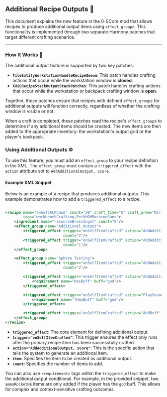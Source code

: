 ## **Additional Recipe Outputs 🎁**

This document explains the new feature in the 0-SCore mod that allows recipes to produce additional output items using
`effect_group`s. This functionality is implemented through two separate Harmony patches that target different crafting
scenarios.

-----

### **How It Works** 📝

The additional output feature is supported by two key patches:

* **`TileEntityWorkstationHandleRecipeQueue`**: This patch handles crafting actions that occur while the workstation
  window is **closed**.
* **`XUiCRecipeStackOutputStackPatches`**: This patch handles crafting actions that occur while the workstation or
  backpack crafting window is **open**.

Together, these patches ensure that recipes with defined `effect_group`s for additional outputs will function correctly,
regardless of whether the crafting window is visible or not.

When a craft is completed, these patches read the recipe's `effect_group`s to determine if any additional items should
be created. The new items are then added to the appropriate inventory: the workstation's output grid or the player's
backpack.

### **Using Additional Outputs** ⚙️

To use this feature, you must add an `effect_group` to your recipe definition in the XML. The `effect_group` must
contain a `triggered_effect` with the `action` attribute set to `AddAdditionalOutput, SCore`.

#### **Example XML Snippet**

Below is an example of a recipe that produces additional outputs. This example demonstrates how to add a
`triggered_effect` to a recipe.

```xml

<recipe name="ammo45ACPCase" count="30" craft_time="5" craft_area="MillingMachine"
        tags="workbenchCrafting,PerkHOHMachineGuns">
    <ingredient name="resourceBrassIngot" count="5"/>
    <effect_group name="Additional Output">
        <triggered_effect trigger="onSelfItemCrafted" action="AddAdditionalOutput, SCore" item="resourceYuccaFibers"
                          count="2"/>
        <triggered_effect trigger="onSelfItemCrafted" action="AddAdditionalOutput, SCore" item="resourceDuctTape"
                          count="1"/>
    </effect_group>

    <effect_group name="Sphere Testing">
        <triggered_effect trigger="onSelfItemCrafted" action="AddAdditionalOutput, SCore" item="resourceYuccaFibers"
                          count="2"/>

        <triggered_effect trigger="onSelfItemCrafted" action="AddAdditionalOutput, SCore" item="ammoRocketHE" count="2">
            <requirement name="HasBuff" buff="god"/>
        </triggered_effect>

        <triggered_effect trigger="onSelfItemCrafted" action="PlaySound" sound="player#painsm">
            <requirement name="!HasBuff" buff="god"/>
        </triggered_effect>

        <triggered_effect trigger="onSelfItemCrafted" action="AddBuff" buff="buffDrugEyeKandy"/>
    </effect_group>
</recipe>
```

* **`triggered_effect`**: The core element for defining additional output.
* **`trigger="onSelfItemCrafted"`**: This trigger ensures the effect only runs after the primary recipe item has been
  successfully crafted.
* **`action="AddAdditionalOutput, SCore"`**: This is the specific action that tells the system to generate an additional
  item.
* **`item`**: Specifies the item to be created as additional output.
* **`count`**: Specifies the number of items to add.

You can also use `<requirement>` tags within the `triggered_effect` to make the additional output conditional. For
example, in the provided snippet, two `ammoRocketHE` items are only added if the player has the `god` buff. This allows
for complex and context-sensitive crafting outcomes.